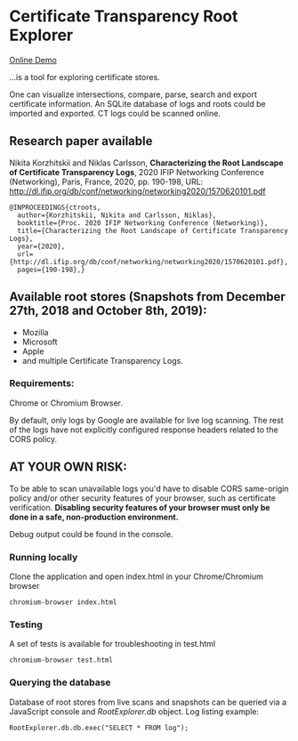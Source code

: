 # Certificate Transparency Root Explorer
[Online Demo](https://nikita-kun.github.io/certificate-transparency-root-explorer/)

...is a tool for exploring certificate stores.

One can visualize intersections, compare, parse, search and export certificate information.
An SQLite database of logs and roots could be imported and exported.
CT logs could be scanned online.

## Research paper available
Nikita Korzhitskii and Niklas Carlsson, **Characterizing the Root Landscape of Certificate Transparency Logs**, 2020 IFIP Networking Conference (Networking), Paris, France, 2020, pp. 190-198, URL: http://dl.ifip.org/db/conf/networking/networking2020/1570620101.pdf
```
@INPROCEEDINGS{ctroots,
  author={Korzhitskii, Nikita and Carlsson, Niklas},
  booktitle={Proc. 2020 IFIP Networking Conference (Networking)}, 
  title={Characterizing the Root Landscape of Certificate Transparency Logs}, 
  year={2020},
  url={http://dl.ifip.org/db/conf/networking/networking2020/1570620101.pdf},
  pages={190-198},}
```


## Available root stores (Snapshots from December 27th, 2018 and  October 8th, 2019):
- Mozilla
- Microsoft
- Apple
- and multiple Certificate Transparency Logs.

### Requirements:
Chrome or Chromium Browser.

By default, only logs by Google are available for live log scanning. The rest of the logs have not explicitly configured response headers related to the CORS policy.

## AT YOUR OWN RISK:
To be able to scan unavailable logs you'd have to disable CORS same-origin policy and/or other security features of your browser, such as certificate verification. **Disabling security features of your browser must only be done in a safe, non-production environment.**

Debug output could be found in the console.

### Running locally
Clone the application and open index.html in your Chrome/Chromium browser
```
chromium-browser index.html
```

### Testing
A set of tests is available for troubleshooting in test.html
```
chromium-browser test.html
```
### Querying the database
Database of root stores from live scans and snapshots can be queried via a JavaScript console and _RootExplorer.db_ object.
Log listing example:
```
RootExplorer.db.db.exec("SELECT * FROM log");
```

